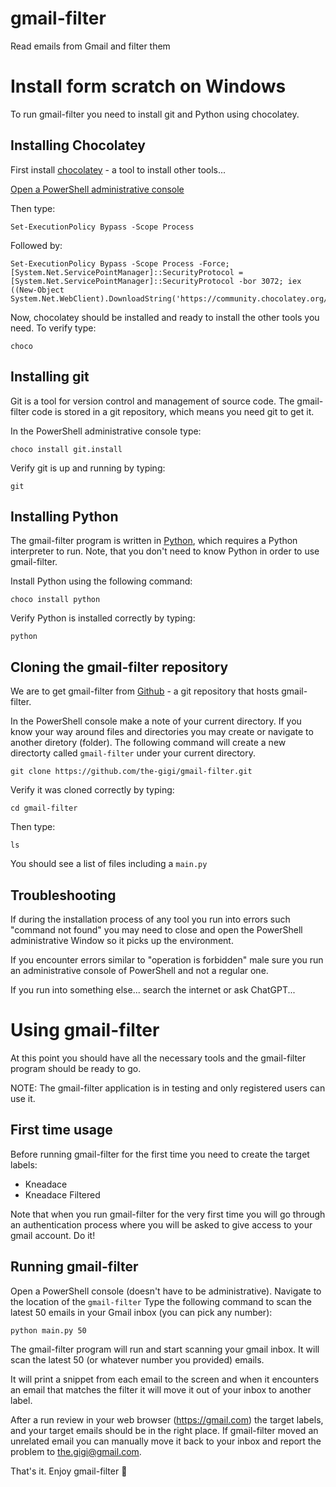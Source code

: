 # gmail-filter
Read emails from Gmail and filter them

# Install form scratch on Windows

To run gmail-filter you need to install git and Python using chocolatey.

## Installing Chocolatey

First install [chocolatey](https://chocolatey.org/install) - a tool to install other tools...

[Open a PowerShell administrative console](https://www.howtogeek.com/194041/how-to-open-the-command-prompt-as-administrator-in-windows-8.1/)

Then type:
```
Set-ExecutionPolicy Bypass -Scope Process
```

Followed by:
```
Set-ExecutionPolicy Bypass -Scope Process -Force; [System.Net.ServicePointManager]::SecurityProtocol = [System.Net.ServicePointManager]::SecurityProtocol -bor 3072; iex ((New-Object System.Net.WebClient).DownloadString('https://community.chocolatey.org/install.ps1'))
```

Now, chocolatey should be installed and ready to install the other tools you need. To verify type:
```
choco
```

## Installing git

Git is a tool for version control and management of source code. The gmail-filter code is stored in a git repository, which means you need git to get it.

In the PowerShell administrative console type:
```
choco install git.install
```

Verify git is up and running by typing:
```
git
```

## Installing Python

The gmail-filter program is written in [Python](https://www.python.org), which requires a Python interpreter to run. Note, that you don't need to know Python in order to use gmail-filter.

Install Python using the following command:

```
choco install python
```

Verify Python is installed correctly by typing:
```
python
```

## Cloning the gmail-filter repository

We are to get gmail-filter from [Github](https://github.com) - a git repository that hosts gmail-filter.

In the PowerShell console make a note of your current directory. If you know your way around files and directories you may create or navigate to another diretory (folder).
The following command will create a new directorty called `gmail-filter` under your current directory.

```
git clone https://github.com/the-gigi/gmail-filter.git
```

Verify it was cloned correctly by typing:
```
cd gmail-filter
```

Then type:
```
ls
```

You should see a list of files including a `main.py`

## Troubleshooting

If during the installation process of any tool you run into errors such "command not found" you may need to close and open the PowerShell administrative Window so it picks up the environment.

If you encounter errors similar to "operation is forbidden" male sure you run an administrative console of PowerShell and not a regular one.

If you run into something else... search the internet or ask ChatGPT...

# Using gmail-filter

At this point you should have all the necessary tools and the gmail-filter program should be ready to go. 

NOTE: The gmail-filter application is in testing and only registered users can use it. 

## First time usage

Before running gmail-filter for the first time you need to create the target labels:

- Kneadace
- Kneadace Filtered

Note that when you run gmail-filter for the very first time you will go through an authentication process where you will be asked to give access to your gmail account. Do it!

## Running gmail-filter

Open a PowerShell console (doesn't have to be administrative).
Navigate to the location of the `gmail-filter` 
Type the following command to scan the latest 50 emails in your Gmail inbox (you can pick any number):
```
python main.py 50
```

The gmail-filter program will run and start scanning your gmail inbox. It will scan the latest 50 (or whatever number you provided) emails. 

It will print a snippet from each email to the screen and when it encounters an email that matches the filter it will move it out of your inbox to another label.

After a run review in your web browser (https://gmail.com) the target labels, and your target emails should be in the right place.
If gmail-filter moved an unrelated email you can manually move it back to your inbox and report the problem to the.gigi@gmail.com.

That's it. Enjoy gmail-filter 🎉
